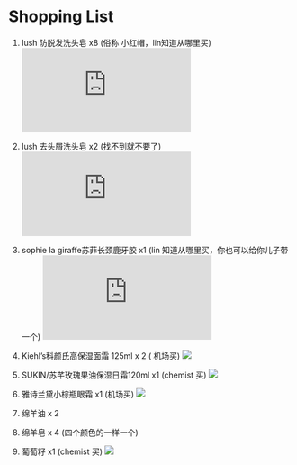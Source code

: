 # Shopping List
1. lush 防脱发洗头皂 x8 (俗称 小红帽，lin知道从哪里买)
![小红帽](https://www.tmall.com/mlist/regular_XlJUxky7VY6hMH93ogHQ0vSaOCmd0BhK88IzY2VB6yY.html)

2. lush 去头屑洗头皂 x2 (找不到就不要了)
![](http://www.ymatou.com/product/e16acd24-8938-4e5a-915d-1a4c18ef11d5.html)

3. sophie la giraffe苏菲长颈鹿牙胶 x1 (lin 知道从哪里买，你也可以给你儿子带一个)
![](http://www.qluu.com/amazon-sufei-changjinglu-yajiao.html)

4. Kiehl’s科颜氏高保湿面霜 125ml x 2 ( 机场买)
![](https://img11.360buyimg.com/n5/s450x450_jfs/t3919/190/602429312/194531/73910541/58b57590Nbeb8f96b.jpg)

5. SUKIN/苏芊玫瑰果油保湿日霜120ml x1 (chemist 买)
![](https://img.alicdn.com/bao/uploaded/i1/2890538319/TB1.hztbb9YBuNjy0FgXXcxcXXa_!!0-item_pic.jpg_430x430q90.jpg)

6. 雅诗兰黛小棕瓶眼霜 x1 (机场买)
![](https://img.alicdn.com/imgextra/i1/2064892827/TB2nAMgktzJ8KJjSspkXXbF7VXa-2064892827.jpg)

7. 绵羊油 x 2

8. 绵羊皂 x 4 (四个颜色的一样一个)

9. 葡萄籽 x1 (chemist 买)
![](http://babyhk.com/4175-healthy-care-grape-seed-hc-)
